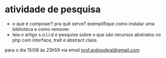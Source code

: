 # atividade de pesquisa

- o que é composer? pra quê serve? exemplifique como instalar uma biblioteca e como remover.
- leia o artigo s.o.l.i.d e pesquise sobre o que são recursos abstratos no php com interface, trait e abstract class.

para o dia 15/08 às 23h59 via email prof.ardosobral@gmail.com
